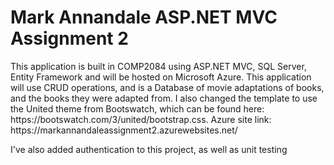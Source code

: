 <h1>Mark Annandale ASP.NET MVC Assignment 2</h1>

<p>This application is built in COMP2084 using ASP.NET MVC, SQL Server, Entity Framework
and will be hosted on Microsoft Azure. This application will use CRUD operations, and is a
Database of movie adaptations of books, and the books they were adapted from. I also changed 
the template to use the United theme from Bootswatch, which can be found here: https://bootswatch.com/3/united/bootstrap.css. 
Azure site link: https://markannandaleassignment2.azurewebsites.net/ 

I've also added authentication to this project, as well as unit testing</p>
